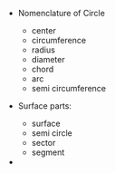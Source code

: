 - Nomenclature of Circle

	- center
	- circumference
	- radius
	- diameter
	- chord
	- arc
	- semi circumference
- Surface parts:
	- surface
	- semi circle
	- sector
	- segment
- 